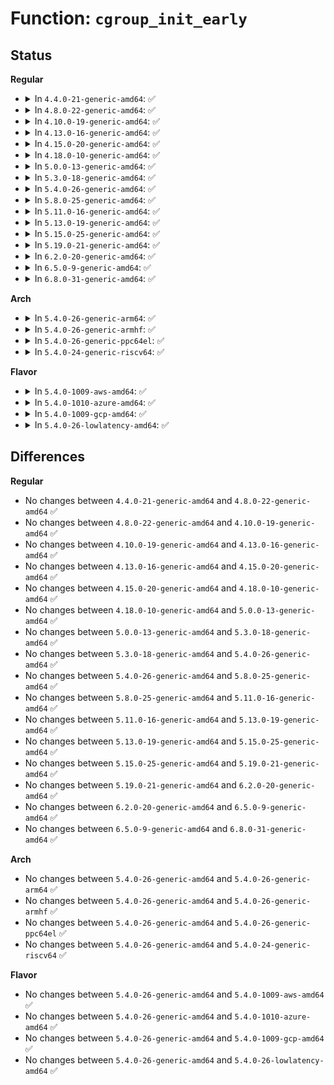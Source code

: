 # Function: <code>cgroup_init_early</code>

## Status
<b>Regular</b>
<ul>
<li>
<details>
<summary>In <code>4.4.0-21-generic-amd64</code>: ✅</summary>

```c
int cgroup_init_early()
```

```json
{
  "name": "cgroup_init_early",
  "collision_type": "Unique Global",
  "inline_type": "No",
  "funcs": [
    {
      "addr": 18446744071595105169,
      "name": "cgroup_init_early",
      "external": true,
      "loc": "kernel/cgroup.c:5371",
      "file": "kernel/cgroup.c",
      "inline": "seen, unknown",
      "caller_inline": [],
      "caller_func": [
        "init/main.c:start_kernel"
      ]
    }
  ],
  "symbols": [
    {
      "addr": 18446744071595105169,
      "name": "cgroup_init_early",
      "section": ".init.text",
      "bind": "STB_GLOBAL",
      "size": 316
    }
  ]
}
```
</details>
</li>
<li>
<details>
<summary>In <code>4.8.0-22-generic-amd64</code>: ✅</summary>

```c
int cgroup_init_early()
```

```json
{
  "name": "cgroup_init_early",
  "collision_type": "Unique Global",
  "inline_type": "No",
  "funcs": [
    {
      "addr": 18446744071595274297,
      "name": "cgroup_init_early",
      "external": true,
      "loc": "kernel/cgroup.c:5582",
      "file": "kernel/cgroup.c",
      "inline": "seen, unknown",
      "caller_inline": [],
      "caller_func": [
        "init/main.c:start_kernel"
      ]
    }
  ],
  "symbols": [
    {
      "addr": 18446744071595274297,
      "name": "cgroup_init_early",
      "section": ".init.text",
      "bind": "STB_GLOBAL",
      "size": 300
    }
  ]
}
```
</details>
</li>
<li>
<details>
<summary>In <code>4.10.0-19-generic-amd64</code>: ✅</summary>

```c
int cgroup_init_early()
```

```json
{
  "name": "cgroup_init_early",
  "collision_type": "Unique Global",
  "inline_type": "No",
  "funcs": [
    {
      "addr": 18446744071595520675,
      "name": "cgroup_init_early",
      "external": true,
      "loc": "kernel/cgroup.c:5604",
      "file": "kernel/cgroup.c",
      "inline": "seen, unknown",
      "caller_inline": [],
      "caller_func": [
        "init/main.c:start_kernel"
      ]
    }
  ],
  "symbols": [
    {
      "addr": 18446744071595520675,
      "name": "cgroup_init_early",
      "section": ".init.text",
      "bind": "STB_GLOBAL",
      "size": 300
    }
  ]
}
```
</details>
</li>
<li>
<details>
<summary>In <code>4.13.0-16-generic-amd64</code>: ✅</summary>

```c
int cgroup_init_early()
```

```json
{
  "name": "cgroup_init_early",
  "collision_type": "Unique Global",
  "inline_type": "No",
  "funcs": [
    {
      "addr": 18446744071596439627,
      "name": "cgroup_init_early",
      "external": true,
      "loc": "kernel/cgroup/cgroup.c:4560",
      "file": "kernel/cgroup/cgroup.c",
      "inline": "seen, unknown",
      "caller_inline": [],
      "caller_func": [
        "init/main.c:start_kernel"
      ]
    }
  ],
  "symbols": [
    {
      "addr": 18446744071596439627,
      "name": "cgroup_init_early",
      "section": ".init.text",
      "bind": "STB_GLOBAL",
      "size": 274
    }
  ]
}
```
</details>
</li>
<li>
<details>
<summary>In <code>4.15.0-20-generic-amd64</code>: ✅</summary>

```c
int cgroup_init_early()
```

```json
{
  "name": "cgroup_init_early",
  "collision_type": "Unique Global",
  "inline_type": "No",
  "funcs": [
    {
      "addr": 18446744071602765484,
      "name": "cgroup_init_early",
      "external": true,
      "loc": "kernel/cgroup/cgroup.c:5207",
      "file": "kernel/cgroup/cgroup.c",
      "inline": "seen, unknown",
      "caller_inline": [],
      "caller_func": [
        "init/main.c:start_kernel"
      ]
    }
  ],
  "symbols": [
    {
      "addr": 18446744071602765484,
      "name": "cgroup_init_early",
      "section": ".init.text",
      "bind": "STB_GLOBAL",
      "size": 274
    }
  ]
}
```
</details>
</li>
<li>
<details>
<summary>In <code>4.18.0-10-generic-amd64</code>: ✅</summary>

```c
int cgroup_init_early()
```

```json
{
  "name": "cgroup_init_early",
  "collision_type": "Unique Global",
  "inline_type": "No",
  "funcs": [
    {
      "addr": 18446744071602939369,
      "name": "cgroup_init_early",
      "external": true,
      "loc": "kernel/cgroup/cgroup.c:5245",
      "file": "kernel/cgroup/cgroup.c",
      "inline": "seen, unknown",
      "caller_inline": [],
      "caller_func": [
        "init/main.c:start_kernel"
      ]
    }
  ],
  "symbols": [
    {
      "addr": 18446744071602939369,
      "name": "cgroup_init_early",
      "section": ".init.text",
      "bind": "STB_GLOBAL",
      "size": 274
    }
  ]
}
```
</details>
</li>
<li>
<details>
<summary>In <code>5.0.0-13-generic-amd64</code>: ✅</summary>

```c
int cgroup_init_early()
```

```json
{
  "name": "cgroup_init_early",
  "collision_type": "Unique Global",
  "inline_type": "No",
  "funcs": [
    {
      "addr": 18446744071604737253,
      "name": "cgroup_init_early",
      "external": true,
      "loc": "kernel/cgroup/cgroup.c:5338",
      "file": "kernel/cgroup/cgroup.c",
      "inline": "seen, unknown",
      "caller_inline": [],
      "caller_func": [
        "init/main.c:start_kernel"
      ]
    }
  ],
  "symbols": [
    {
      "addr": 18446744071604737253,
      "name": "cgroup_init_early",
      "section": ".init.text",
      "bind": "STB_GLOBAL",
      "size": 274
    }
  ]
}
```
</details>
</li>
<li>
<details>
<summary>In <code>5.3.0-18-generic-amd64</code>: ✅</summary>

```c
int cgroup_init_early()
```

```json
{
  "name": "cgroup_init_early",
  "collision_type": "Unique Global",
  "inline_type": "No",
  "funcs": [
    {
      "addr": 18446744071604838818,
      "name": "cgroup_init_early",
      "external": true,
      "loc": "kernel/cgroup/cgroup.c:5676",
      "file": "kernel/cgroup/cgroup.c",
      "inline": "seen, unknown",
      "caller_inline": [],
      "caller_func": [
        "init/main.c:start_kernel"
      ]
    }
  ],
  "symbols": [
    {
      "addr": 18446744071604838818,
      "name": "cgroup_init_early",
      "section": ".init.text",
      "bind": "STB_GLOBAL",
      "size": 288
    }
  ]
}
```
</details>
</li>
<li>
<details>
<summary>In <code>5.4.0-26-generic-amd64</code>: ✅</summary>

```c
int cgroup_init_early()
```

```json
{
  "name": "cgroup_init_early",
  "collision_type": "Unique Global",
  "inline_type": "No",
  "funcs": [
    {
      "addr": 18446744071604872960,
      "name": "cgroup_init_early",
      "external": true,
      "loc": "kernel/cgroup/cgroup.c:5691",
      "file": "kernel/cgroup/cgroup.c",
      "inline": "seen, unknown",
      "caller_inline": [],
      "caller_func": [
        "init/main.c:start_kernel"
      ]
    }
  ],
  "symbols": [
    {
      "addr": 18446744071604872960,
      "name": "cgroup_init_early",
      "section": ".init.text",
      "bind": "STB_GLOBAL",
      "size": 288
    }
  ]
}
```
</details>
</li>
<li>
<details>
<summary>In <code>5.8.0-25-generic-amd64</code>: ✅</summary>

```c
int cgroup_init_early()
```

```json
{
  "name": "cgroup_init_early",
  "collision_type": "Unique Global",
  "inline_type": "No",
  "funcs": [
    {
      "addr": 18446744071609200869,
      "name": "cgroup_init_early",
      "external": true,
      "loc": "kernel/cgroup/cgroup.c:5633",
      "file": "kernel/cgroup/cgroup.c",
      "inline": "seen, unknown",
      "caller_inline": [],
      "caller_func": [
        "init/main.c:start_kernel"
      ]
    }
  ],
  "symbols": [
    {
      "addr": 18446744071609200869,
      "name": "cgroup_init_early",
      "section": ".init.text",
      "bind": "STB_GLOBAL",
      "size": 263
    }
  ]
}
```
</details>
</li>
<li>
<details>
<summary>In <code>5.11.0-16-generic-amd64</code>: ✅</summary>

```c
int cgroup_init_early()
```

```json
{
  "name": "cgroup_init_early",
  "collision_type": "Unique Global",
  "inline_type": "No",
  "funcs": [
    {
      "addr": 18446744071612267450,
      "name": "cgroup_init_early",
      "external": true,
      "loc": "kernel/cgroup/cgroup.c:5625",
      "file": "kernel/cgroup/cgroup.c",
      "inline": "seen, unknown",
      "caller_inline": [],
      "caller_func": [
        "init/main.c:start_kernel"
      ]
    }
  ],
  "symbols": [
    {
      "addr": 18446744071612267450,
      "name": "cgroup_init_early",
      "section": ".init.text",
      "bind": "STB_GLOBAL",
      "size": 263
    }
  ]
}
```
</details>
</li>
<li>
<details>
<summary>In <code>5.13.0-19-generic-amd64</code>: ✅</summary>

```c
int cgroup_init_early()
```

```json
{
  "name": "cgroup_init_early",
  "collision_type": "Unique Global",
  "inline_type": "No",
  "funcs": [
    {
      "addr": 18446744071614408652,
      "name": "cgroup_init_early",
      "external": true,
      "loc": "kernel/cgroup/cgroup.c:5606",
      "file": "kernel/cgroup/cgroup.c",
      "inline": "seen, unknown",
      "caller_inline": [],
      "caller_func": [
        "init/main.c:start_kernel"
      ]
    }
  ],
  "symbols": [
    {
      "addr": 18446744071614408652,
      "name": "cgroup_init_early",
      "section": ".init.text",
      "bind": "STB_GLOBAL",
      "size": 263
    }
  ]
}
```
</details>
</li>
<li>
<details>
<summary>In <code>5.15.0-25-generic-amd64</code>: ✅</summary>

```c
int cgroup_init_early()
```

```json
{
  "name": "cgroup_init_early",
  "collision_type": "Unique Global",
  "inline_type": "No",
  "funcs": [
    {
      "addr": 18446744071615344371,
      "name": "cgroup_init_early",
      "external": true,
      "loc": "kernel/cgroup/cgroup.c:5796",
      "file": "kernel/cgroup/cgroup.c",
      "inline": "seen, unknown",
      "caller_inline": [],
      "caller_func": [
        "init/main.c:start_kernel"
      ]
    }
  ],
  "symbols": [
    {
      "addr": 18446744071615344371,
      "name": "cgroup_init_early",
      "section": ".init.text",
      "bind": "STB_GLOBAL",
      "size": 447
    }
  ]
}
```
</details>
</li>
<li>
<details>
<summary>In <code>5.19.0-21-generic-amd64</code>: ✅</summary>

```c
int cgroup_init_early()
```

```json
{
  "name": "cgroup_init_early",
  "collision_type": "Unique Global",
  "inline_type": "No",
  "funcs": [
    {
      "addr": 18446744071617129521,
      "name": "cgroup_init_early",
      "external": true,
      "loc": "kernel/cgroup/cgroup.c:5807",
      "file": "kernel/cgroup/cgroup.c",
      "inline": "seen, unknown",
      "caller_inline": [],
      "caller_func": [
        "init/main.c:start_kernel"
      ]
    }
  ],
  "symbols": [
    {
      "addr": 18446744071617129521,
      "name": "cgroup_init_early",
      "section": ".init.text",
      "bind": "STB_GLOBAL",
      "size": 454
    }
  ]
}
```
</details>
</li>
<li>
<details>
<summary>In <code>6.2.0-20-generic-amd64</code>: ✅</summary>

```c
int cgroup_init_early()
```

```json
{
  "name": "cgroup_init_early",
  "collision_type": "Unique Global",
  "inline_type": "No",
  "funcs": [
    {
      "addr": 18446744071627801536,
      "name": "cgroup_init_early",
      "external": true,
      "loc": "kernel/cgroup/cgroup.c:6023",
      "file": "kernel/cgroup/cgroup.c",
      "inline": "seen, unknown",
      "caller_inline": [],
      "caller_func": [
        "init/main.c:start_kernel"
      ]
    }
  ],
  "symbols": [
    {
      "addr": 18446744071627801536,
      "name": "cgroup_init_early",
      "section": ".init.text",
      "bind": "STB_GLOBAL",
      "size": 551
    }
  ]
}
```
</details>
</li>
<li>
<details>
<summary>In <code>6.5.0-9-generic-amd64</code>: ✅</summary>

```c
int cgroup_init_early()
```

```json
{
  "name": "cgroup_init_early",
  "collision_type": "Unique Global",
  "inline_type": "No",
  "funcs": [
    {
      "addr": 18446744071619564464,
      "name": "cgroup_init_early",
      "external": true,
      "loc": "kernel/cgroup/cgroup.c:6004",
      "file": "kernel/cgroup/cgroup.c",
      "inline": "seen, unknown",
      "caller_inline": [],
      "caller_func": [
        "init/main.c:start_kernel"
      ]
    }
  ],
  "symbols": [
    {
      "addr": 18446744071619564464,
      "name": "cgroup_init_early",
      "section": ".init.text",
      "bind": "STB_GLOBAL",
      "size": 551
    }
  ]
}
```
</details>
</li>
<li>
<details>
<summary>In <code>6.8.0-31-generic-amd64</code>: ✅</summary>

```c
int cgroup_init_early()
```

```json
{
  "name": "cgroup_init_early",
  "collision_type": "Unique Global",
  "inline_type": "No",
  "funcs": [
    {
      "addr": 18446744071621867296,
      "name": "cgroup_init_early",
      "external": true,
      "loc": "kernel/cgroup/cgroup.c:6037",
      "file": "kernel/cgroup/cgroup.c",
      "inline": "seen, unknown",
      "caller_inline": [],
      "caller_func": [
        "init/main.c:start_kernel"
      ]
    }
  ],
  "symbols": [
    {
      "addr": 18446744071621867296,
      "name": "cgroup_init_early",
      "section": ".init.text",
      "bind": "STB_GLOBAL",
      "size": 551
    }
  ]
}
```
</details>
</li>
</ul>
<b>Arch</b>
<ul>
<li>
<details>
<summary>In <code>5.4.0-26-generic-arm64</code>: ✅</summary>

```c
int cgroup_init_early()
```

```json
{
  "name": "cgroup_init_early",
  "collision_type": "Unique Global",
  "inline_type": "No",
  "funcs": [
    {
      "addr": 18446603336510909488,
      "name": "cgroup_init_early",
      "external": true,
      "loc": "kernel/cgroup/cgroup.c:5691",
      "file": "kernel/cgroup/cgroup.c",
      "inline": "seen, unknown",
      "caller_inline": [],
      "caller_func": [
        "init/main.c:start_kernel"
      ]
    }
  ],
  "symbols": [
    {
      "addr": 18446603336510909488,
      "name": "cgroup_init_early",
      "section": ".init.text",
      "bind": "STB_GLOBAL",
      "size": 308
    }
  ]
}
```
</details>
</li>
<li>
<details>
<summary>In <code>5.4.0-26-generic-armhf</code>: ✅</summary>

```c
int cgroup_init_early()
```

```json
{
  "name": "cgroup_init_early",
  "collision_type": "Unique Global",
  "inline_type": "No",
  "funcs": [
    {
      "addr": 3243397004,
      "name": "cgroup_init_early",
      "external": true,
      "loc": "kernel/cgroup/cgroup.c:5691",
      "file": "kernel/cgroup/cgroup.c",
      "inline": "seen, unknown",
      "caller_inline": [],
      "caller_func": [
        "init/main.c:start_kernel"
      ]
    }
  ],
  "symbols": [
    {
      "addr": 3243397004,
      "name": "cgroup_init_early",
      "section": ".init.text",
      "bind": "STB_GLOBAL",
      "size": 340
    }
  ]
}
```
</details>
</li>
<li>
<details>
<summary>In <code>5.4.0-26-generic-ppc64el</code>: ✅</summary>

```c
int cgroup_init_early()
```

```json
{
  "name": "cgroup_init_early",
  "collision_type": "Unique Global",
  "inline_type": "No",
  "funcs": [
    {
      "addr": 13835058055302546232,
      "name": "cgroup_init_early",
      "external": true,
      "loc": "kernel/cgroup/cgroup.c:5691",
      "file": "kernel/cgroup/cgroup.c",
      "inline": "seen, unknown",
      "caller_inline": [],
      "caller_func": [
        "init/main.c:start_kernel"
      ]
    }
  ],
  "symbols": [
    {
      "addr": 13835058055302546232,
      "name": "cgroup_init_early",
      "section": ".init.text",
      "bind": "STB_GLOBAL",
      "size": 392
    }
  ]
}
```
</details>
</li>
<li>
<details>
<summary>In <code>5.4.0-24-generic-riscv64</code>: ✅</summary>

```c
int cgroup_init_early()
```

```json
{
  "name": "cgroup_init_early",
  "collision_type": "Unique Global",
  "inline_type": "No",
  "funcs": [
    {
      "addr": 18446743936270647318,
      "name": "cgroup_init_early",
      "external": true,
      "loc": "kernel/cgroup/cgroup.c:5691",
      "file": "kernel/cgroup/cgroup.c",
      "inline": "seen, unknown",
      "caller_inline": [],
      "caller_func": [
        "init/main.c:start_kernel"
      ]
    }
  ],
  "symbols": [
    {
      "addr": 18446743936270647318,
      "name": "cgroup_init_early",
      "section": ".init.text",
      "bind": "STB_GLOBAL",
      "size": 286
    }
  ]
}
```
</details>
</li>
</ul>
<b>Flavor</b>
<ul>
<li>
<details>
<summary>In <code>5.4.0-1009-aws-amd64</code>: ✅</summary>

```c
int cgroup_init_early()
```

```json
{
  "name": "cgroup_init_early",
  "collision_type": "Unique Global",
  "inline_type": "No",
  "funcs": [
    {
      "addr": 18446744071604778417,
      "name": "cgroup_init_early",
      "external": true,
      "loc": "kernel/cgroup/cgroup.c:5691",
      "file": "kernel/cgroup/cgroup.c",
      "inline": "seen, unknown",
      "caller_inline": [],
      "caller_func": [
        "init/main.c:start_kernel"
      ]
    }
  ],
  "symbols": [
    {
      "addr": 18446744071604778417,
      "name": "cgroup_init_early",
      "section": ".init.text",
      "bind": "STB_GLOBAL",
      "size": 288
    }
  ]
}
```
</details>
</li>
<li>
<details>
<summary>In <code>5.4.0-1010-azure-amd64</code>: ✅</summary>

```c
int cgroup_init_early()
```

```json
{
  "name": "cgroup_init_early",
  "collision_type": "Unique Global",
  "inline_type": "No",
  "funcs": [
    {
      "addr": 18446744071604747332,
      "name": "cgroup_init_early",
      "external": true,
      "loc": "kernel/cgroup/cgroup.c:5691",
      "file": "kernel/cgroup/cgroup.c",
      "inline": "seen, unknown",
      "caller_inline": [],
      "caller_func": [
        "init/main.c:start_kernel"
      ]
    }
  ],
  "symbols": [
    {
      "addr": 18446744071604747332,
      "name": "cgroup_init_early",
      "section": ".init.text",
      "bind": "STB_GLOBAL",
      "size": 288
    }
  ]
}
```
</details>
</li>
<li>
<details>
<summary>In <code>5.4.0-1009-gcp-amd64</code>: ✅</summary>

```c
int cgroup_init_early()
```

```json
{
  "name": "cgroup_init_early",
  "collision_type": "Unique Global",
  "inline_type": "No",
  "funcs": [
    {
      "addr": 18446744071604855604,
      "name": "cgroup_init_early",
      "external": true,
      "loc": "kernel/cgroup/cgroup.c:5691",
      "file": "kernel/cgroup/cgroup.c",
      "inline": "seen, unknown",
      "caller_inline": [],
      "caller_func": [
        "init/main.c:start_kernel"
      ]
    }
  ],
  "symbols": [
    {
      "addr": 18446744071604855604,
      "name": "cgroup_init_early",
      "section": ".init.text",
      "bind": "STB_GLOBAL",
      "size": 288
    }
  ]
}
```
</details>
</li>
<li>
<details>
<summary>In <code>5.4.0-26-lowlatency-amd64</code>: ✅</summary>

```c
int cgroup_init_early()
```

```json
{
  "name": "cgroup_init_early",
  "collision_type": "Unique Global",
  "inline_type": "No",
  "funcs": [
    {
      "addr": 18446744071604877102,
      "name": "cgroup_init_early",
      "external": true,
      "loc": "kernel/cgroup/cgroup.c:5691",
      "file": "kernel/cgroup/cgroup.c",
      "inline": "seen, unknown",
      "caller_inline": [],
      "caller_func": [
        "init/main.c:start_kernel"
      ]
    }
  ],
  "symbols": [
    {
      "addr": 18446744071604877102,
      "name": "cgroup_init_early",
      "section": ".init.text",
      "bind": "STB_GLOBAL",
      "size": 288
    }
  ]
}
```
</details>
</li>
</ul>

## Differences
<b>Regular</b>
<ul>
<li>
No changes between <code>4.4.0-21-generic-amd64</code> and <code>4.8.0-22-generic-amd64</code> ✅
</li>
<li>
No changes between <code>4.8.0-22-generic-amd64</code> and <code>4.10.0-19-generic-amd64</code> ✅
</li>
<li>
No changes between <code>4.10.0-19-generic-amd64</code> and <code>4.13.0-16-generic-amd64</code> ✅
</li>
<li>
No changes between <code>4.13.0-16-generic-amd64</code> and <code>4.15.0-20-generic-amd64</code> ✅
</li>
<li>
No changes between <code>4.15.0-20-generic-amd64</code> and <code>4.18.0-10-generic-amd64</code> ✅
</li>
<li>
No changes between <code>4.18.0-10-generic-amd64</code> and <code>5.0.0-13-generic-amd64</code> ✅
</li>
<li>
No changes between <code>5.0.0-13-generic-amd64</code> and <code>5.3.0-18-generic-amd64</code> ✅
</li>
<li>
No changes between <code>5.3.0-18-generic-amd64</code> and <code>5.4.0-26-generic-amd64</code> ✅
</li>
<li>
No changes between <code>5.4.0-26-generic-amd64</code> and <code>5.8.0-25-generic-amd64</code> ✅
</li>
<li>
No changes between <code>5.8.0-25-generic-amd64</code> and <code>5.11.0-16-generic-amd64</code> ✅
</li>
<li>
No changes between <code>5.11.0-16-generic-amd64</code> and <code>5.13.0-19-generic-amd64</code> ✅
</li>
<li>
No changes between <code>5.13.0-19-generic-amd64</code> and <code>5.15.0-25-generic-amd64</code> ✅
</li>
<li>
No changes between <code>5.15.0-25-generic-amd64</code> and <code>5.19.0-21-generic-amd64</code> ✅
</li>
<li>
No changes between <code>5.19.0-21-generic-amd64</code> and <code>6.2.0-20-generic-amd64</code> ✅
</li>
<li>
No changes between <code>6.2.0-20-generic-amd64</code> and <code>6.5.0-9-generic-amd64</code> ✅
</li>
<li>
No changes between <code>6.5.0-9-generic-amd64</code> and <code>6.8.0-31-generic-amd64</code> ✅
</li>
</ul>
<b>Arch</b>
<ul>
<li>
No changes between <code>5.4.0-26-generic-amd64</code> and <code>5.4.0-26-generic-arm64</code> ✅
</li>
<li>
No changes between <code>5.4.0-26-generic-amd64</code> and <code>5.4.0-26-generic-armhf</code> ✅
</li>
<li>
No changes between <code>5.4.0-26-generic-amd64</code> and <code>5.4.0-26-generic-ppc64el</code> ✅
</li>
<li>
No changes between <code>5.4.0-26-generic-amd64</code> and <code>5.4.0-24-generic-riscv64</code> ✅
</li>
</ul>
<b>Flavor</b>
<ul>
<li>
No changes between <code>5.4.0-26-generic-amd64</code> and <code>5.4.0-1009-aws-amd64</code> ✅
</li>
<li>
No changes between <code>5.4.0-26-generic-amd64</code> and <code>5.4.0-1010-azure-amd64</code> ✅
</li>
<li>
No changes between <code>5.4.0-26-generic-amd64</code> and <code>5.4.0-1009-gcp-amd64</code> ✅
</li>
<li>
No changes between <code>5.4.0-26-generic-amd64</code> and <code>5.4.0-26-lowlatency-amd64</code> ✅
</li>
</ul>
